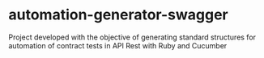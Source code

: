 # automation-generator-swagger
Project developed with the objective of generating standard structures for automation of contract tests in API Rest with Ruby and Cucumber
